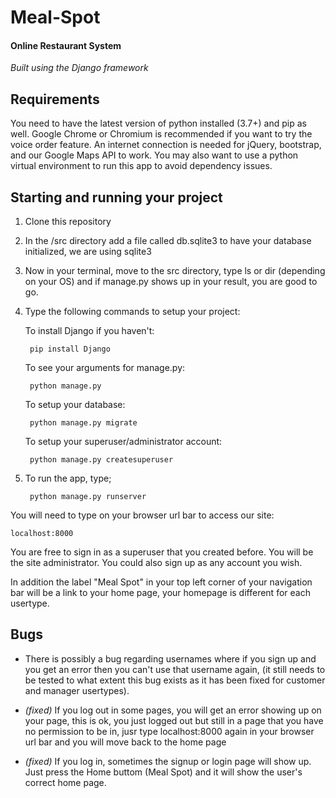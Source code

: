 # Meal-Spot
#### Online Restaurant System 
*Built using the Django framework*

## Requirements
You need to have the latest version of python installed (3.7+) and pip as well.
Google Chrome or Chromium is recommended if you want to try the voice order feature.
An internet connection is needed for jQuery, bootstrap, and our Google Maps API to work.
You may also want to use a python virtual environment to run this app to avoid dependency issues.

## Starting and running your project
1. Clone this repository
2. In the /src directory add a file called db.sqlite3 to have your database initialized, we are using sqlite3
3. Now in your terminal, move to the src directory, type ls or dir (depending on your OS) and if manage.py shows up in your
result, you are good to go.
4. Type the following commands to setup your project:

	 To install Django if you haven't:
	
		pip install Django 

	
	To see your arguments for manage.py:
	
		python manage.py
	
	To setup your database:
	
		python manage.py migrate
		
	To setup your superuser/administrator account:
	
		python manage.py createsuperuser
5. To run the app, type;

		python manage.py runserver
You will need to type on your browser url bar to access our site:

	localhost:8000

You are free to sign in as a superuser that you created before. You will be the site administrator.
You could also sign up as any account you wish. 

In addition the label "Meal Spot" in your top left corner of your navigation bar will be a link to your home page, your homepage is different for each usertype.

## Bugs
- There is possibly a bug regarding usernames where if you sign up and you get an error then you can't use that username again, (it still needs to be tested to what extent this bug exists as it has been fixed for customer and manager usertypes). 

- *(fixed)* If you log out in some pages, you will get an error showing up on your page, this is ok, you just logged out but still in 
a page that you have no permission to be in, jusr type localhost:8000 again in your browser url bar and you will move back to the home page 

- *(fixed)* If you log in, sometimes the signup or login page will show up. Just press the Home buttom (Meal Spot) and it will show the user's correct home page.
